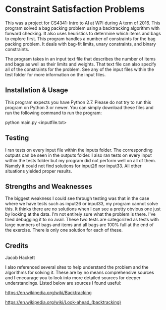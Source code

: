 # Constraint Satisfaction Problems

This was a project for CS4341: Intro to AI at WPI during A term of 2016.
This program solved a bag packing problem using a backtracking algorithm
with forward checking. It also uses heuristics to determine which items
and bags to explore first. This program handles a number of constraints
for the bag packing problem. It deals with bag-fit limits, unary constraints,
and binary constraints. 

The program takes in an input text file that describes the number of
items and bags as well as their limits and weights. That text file can also
specify all of the constraints for the problem. See any of the input files
within the test folder for more information on the input files.


## Installation & Usage

This program expects you have Python 2.7. Please do not try to run this program 
on Python 3 or newer. You can simply download these files and run the 
following command to run the program:

python main.py <inputfile.txt>

## Testing

I ran tests on every input file within the inputs folder. The corresponding
outputs can be seen in the outputs folder. I also ran tests on every input
within the tests folder but my program did not perform well on all of them.
Namely it could not find solutions for input26 nor input33. All other situations
yielded proper results.

## Strengths and Weaknesses

The biggest weakness I could see through testing was that in the case where we
have tests such as input26 or input33, my program cannot solve this. It thinks
there are no solutions when I can see a pretty obvious one just by looking at
the data. I'm not entirely sure what the problem is there. I've tried debugging
it to no avail. These two tests are categorized as tests with large numbers of 
bags and items and all bags are 100% full at the end of the exercise. There is
only one solution for each of these.

## Credits

Jacob Hackett

I also referenced several sites to help understand the problem and the
algorithms for solving it. These are by no means comprehensive sources
and I encourage you to look into more detailed sources for deeper
understandings. Listed below are sources I found useful:

https://en.wikipedia.org/wiki/Backtracking

https://en.wikipedia.org/wiki/Look-ahead_(backtracking)